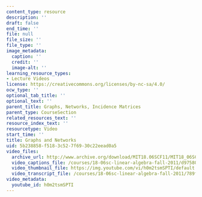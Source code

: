 ```yaml
---
content_type: resource
description: ''
draft: false
end_time: ''
file: null
file_size: ''
file_type: ''
image_metadata:
  caption: ''
  credit: ''
  image-alt: ''
learning_resource_types:
- Lecture Videos
license: https://creativecommons.org/licenses/by-nc-sa/4.0/
ocw_type: ''
optional_tab_title: ''
optional_text: ''
parent_title: Graphs, Networks, Incidence Matrices
parent_type: CourseSection
related_resources_text: ''
resource_index_text: ''
resourcetype: Video
start_time: ''
title: Graphs and Networks
uid: 5b238858-f518-3c52-7f69-30c22eead0a5
video_files:
  archive_url: http://www.archive.org/download/MIT18.06SCF11/MIT18_06SC_110711_N1_300k.mp4
  video_captions_file: /courses/18-06sc-linear-algebra-fall-2011/d975809080255021a562fe1eb39b5c12_h0m2tsmSPTI.vtt
  video_thumbnail_file: https://img.youtube.com/vi/h0m2tsmSPTI/default.jpg
  video_transcript_file: /courses/18-06sc-linear-algebra-fall-2011/789f87ed894d05254c8bb49f122d57e4_h0m2tsmSPTI.pdf
video_metadata:
  youtube_id: h0m2tsmSPTI
---
```

